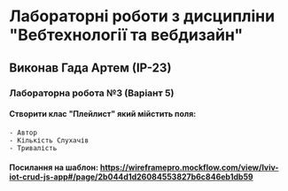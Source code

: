 # Лабораторні роботи з дисципліни "Вебтехнології та вебдизайн"
## Виконав Гада Артем (ІР-23)
### Лабораторна робота №3 (Варіант 5)
#### Створити клас "Плейлист" який мійстить поля:
    - Автор
    - Кількість Слухачів
    - Тривалість
#### Посилання на шаблон: https://wireframepro.mockflow.com/view/lviv-iot-crud-js-app#/page/2b044d1d26084553827b6c846eb1db59


